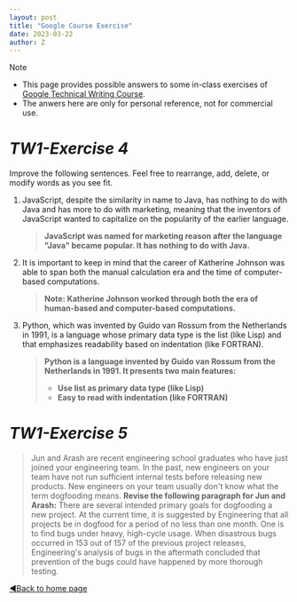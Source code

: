 ```yaml
---
layout: post
title: "Google Course Exercise"
date: 2023-03-22
author: Z
---
```




> [!NOTE]
> * This page provides possible answers to some in-class exercises of [Google Technical Writing Course].
> * The anwers here are only for personal reference, not for commercial use.



# **_TW1-Exercise 4_**

Improve the following sentences. Feel free to rearrange, add, delete, or modify words as you see fit.

1. JavaScript, despite the similarity in name to Java, has nothing to do with Java and has more to do with marketing, meaning that the inventors of JavaScript wanted to capitalize on the popularity of the earlier language.

   > **JavaScript was named for marketing reason after the language "Java" became popular. It has nothing to do with Java.**

2. It is important to keep in mind that the career of Katherine Johnson was able to span both the manual calculation era and the time of computer-based computations.
  
   > **Note: Katherine Johnson worked through both the era of human-based and computer-based computations.**

3. Python, which was invented by Guido van Rossum from the Netherlands in 1991, is a language whose primary data type is the list (like Lisp) and that emphasizes readability based on indentation (like FORTRAN).

   > **Python is a language invented by Guido van Rossum from the Netherlands in 1991. It presents two main features:**
   >  * **Use list as primary data type (like Lisp)**
   >  * **Easy to read with indentation (like FORTRAN)**

# **_TW1-Exercise 5_**

>Jun and Arash are recent engineering school graduates who have just joined your engineering team. In the past, new engineers on your team have not run sufficient internal tests before releasing new products. New engineers on your team usually don't know what the term dogfooding means.
> **Revise the following paragraph for Jun and Arash:**
	There are several intended primary goals for dogfooding a new project. At the current time, it is suggested by Engineering that all projects be in dogfood for a period of no less than one month. One is to find bugs under heavy, high-cycle usage. When disastrous bugs occurred in 153 out of 157 of the previous project releases, Engineering's analysis of bugs in the aftermath concluded that prevention of the bugs could have happened by more thorough testing.






[Google Technical Writing Course]:https://developers.google.com/tech-writing/for-instructors


[◀️Back to home page](https://gallifrey23.github.io/)
